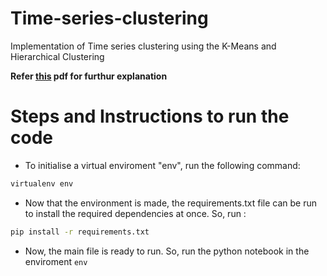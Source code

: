 # Time-series-clustering
Implementation of Time series clustering using the K-Means and Hierarchical Clustering

**Refer [this](https://github.com/Anupam0401/Time-series-clustering/blob/master/Assignment_3c.pdf) pdf for furthur explanation**

# Steps and Instructions to run the code
- To initialise a virtual enviroment "env", run the following command:
```sh
virtualenv env
```
- Now that the environment is made, the requirements.txt file can be
run to install the required dependencies at once. So, run : 
```sh
pip install -r requirements.txt
```
- Now, the main file is ready to run. So, run the python notebook in the enviroment `env`



